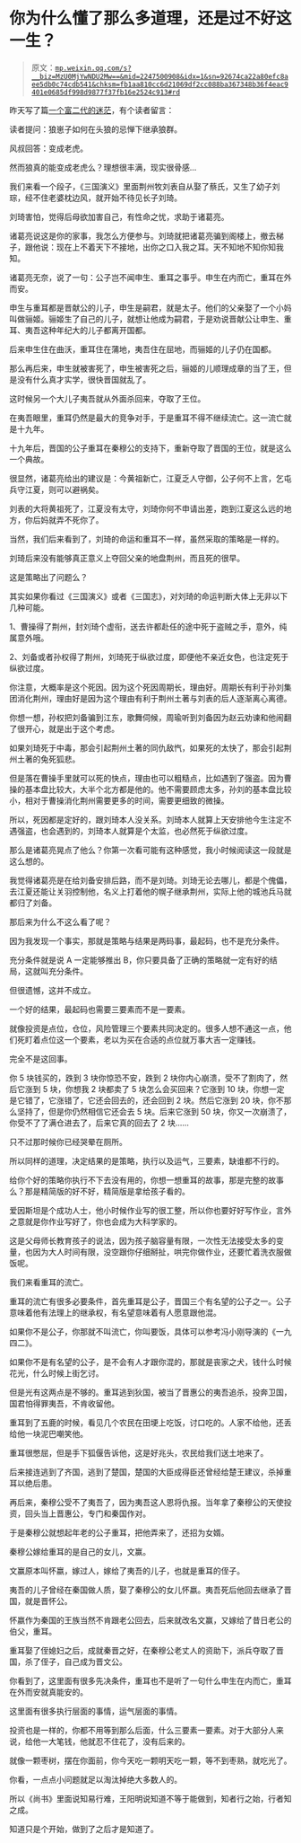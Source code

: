 # 你为什么懂了那么多道理，还是过不好这一生？

> 原文：[`mp.weixin.qq.com/s?__biz=MzU0MjYwNDU2Mw==&mid=2247500908&idx=1&sn=92674ca22a80efc8aee5db0c74cdb541&chksm=fb1aa810cc6d21069df2cc088ba367348b36f4eac9401e0685df998d9877f37fb16e2524c913#rd`](http://mp.weixin.qq.com/s?__biz=MzU0MjYwNDU2Mw==&mid=2247500908&idx=1&sn=92674ca22a80efc8aee5db0c74cdb541&chksm=fb1aa810cc6d21069df2cc088ba367348b36f4eac9401e0685df998d9877f37fb16e2524c913#rd)

昨天写了篇[一个富二代的迷茫](http://mp.weixin.qq.com/s?__biz=MzU0MjYwNDU2Mw==&mid=2247500903&idx=1&sn=07afd9214419c1ba46af04ecb05f9362&chksm=fb1aa81bcc6d210dd7e97ce4b544ac9a7e304a662a0cb9aad48d47fb0b7864d9b6dfa179baa9&scene=21#wechat_redirect)，有个读者留言：

读者提问：狼崽子如何在头狼的忌惮下继承狼群。

风叔回答：变成老虎。

然而狼真的能变成老虎么？理想很丰满，现实很骨感...

我们来看一个段子，《三国演义》里面荆州牧刘表自从娶了蔡氏，又生了幼子刘琮，经不住老婆枕边风，就开始不待见长子刘琦。

刘琦害怕，觉得后母欲加害自己，有性命之忧，求助于诸葛亮。 

诸葛亮说这是你的家事，我怎么方便参与。刘琦就把诸葛亮骗到阁楼上，撤去梯子，跟他说：现在上不着天下不接地，出你之口入我之耳。天不知地不知你知我知。

诸葛亮无奈，说了一句：公子岂不闻申生、重耳之事乎。申生在内而亡，重耳在外而安。

申生与重耳都是晋献公的儿子，申生是嗣君，就是太子。他们的父亲娶了一个小妈叫做骊姬。骊姬生了自己的儿子，就想让他成为嗣君，于是劝说晋献公让申生、重耳、夷吾这种年纪大的儿子都离开国都。

后来申生住在曲沃，重耳住在蒲地，夷吾住在屈地，而骊姬的儿子仍在国都。

那么再后来，申生就被害死了，申生被害死之后，骊姬的儿顺理成章的当了王，但是没有什么真才实学，很快晋国就乱了。

这时候另一个大儿子夷吾就从外面杀回来，夺取了王位。

在夷吾眼里，重耳仍然是最大的竞争对手，于是重耳不得不继续流亡。这一流亡就是十九年。

十九年后，晋国的公子重耳在秦穆公的支持下，重新夺取了晋国的王位，就是这么一个典故。

很显然，诸葛亮给出的建议是：今黄祖新亡，江夏乏人守御，公子何不上言，乞屯兵守江夏，则可以避祸矣。

刘表的大将黄祖死了，江夏没有太守，刘琦你何不申请出差，跑到江夏这么远的地方，你后妈就弄不死你了。

当然，我们后来看到了，刘琦的命运和重耳不一样，虽然采取的策略是一样的。 

刘琦后来没有能够真正意义上夺回父亲的地盘荆州，而且死的很早。

这是策略出了问题么？

其实如果你看过《三国演义》或者《三国志》，对刘琦的命运判断大体上无非以下几种可能。 

1、曹操得了荆州，封刘琦个虚衔，送去许都赴任的途中死于盗贼之手，意外，纯属意外哦。

2、刘备或者孙权得了荆州，刘琦死于纵欲过度，即便他不亲近女色，也注定死于纵欲过度。 

你注意，大概率是这个死因。因为这个死因周期长，理由好。周期长有利于孙刘集团消化荆州，理由好是因为这个理由有利于荆州土著与刘表的后人逐渐离心离德。 

你想一想，孙权把刘备骗到江东，歌舞伺候，周瑜听到刘备因为赵云劝谏和他闹翻了很开心，就是出于这个考虑。

如果刘琦死于中毒，那会引起荆州土著的同仇敌忾，如果死的太快了，那会引起荆州土著的兔死狐悲。 

但是落在曹操手里就可以死的快点，理由也可以粗糙点，比如遇到了强盗。因为曹操的基本盘比较大，大半个北方都是他的。他不需要顾虑太多，孙刘的基本盘比较小，相对于曹操消化荆州需要更多的时间，需要更细致的微操。

所以，死因都是定好的，跟刘琦本人没关系。刘琦本人就算上天安排他今生注定不遇强盗，也会遇到的，刘琦本人就算是个太监，也必然死于纵欲过度。 

那么是诸葛亮晃点了他么？你第一次看可能有这种感觉，我小时候阅读这一段就是这么想的。

我觉得诸葛亮是在给刘备安排后路，而不是刘琦。刘琦无论去哪儿，都是个傀儡，去江夏还能让关羽控制他，名义上打着他的幌子继承荆州，实际上他的城池兵马就都归了刘备。

那后来为什么不这么看了呢？ 

因为我发现一个事实，那就是策略与结果是两码事，最起码，也不是充分条件。

充分条件就是说 A 一定能够推出 B，你只要具备了正确的策略就一定有好的结局，这就叫充分条件。 

但很遗憾，这并不成立。

一个好的结果，最起码也需要三要素而不是一要素。

就像投资是点位，仓位，风险管理三个要素共同决定的。很多人想不通这一点，他们死盯着点位这一个要素，老以为买在合适的点位就万事大吉一定赚钱。 

完全不是这回事。

你 5 块钱买的，跌到 3 块你惊恐不安，跌到 2 块你内心崩溃，受不了割肉了，然后它涨到 5 块，你想我 2 块都卖了 5 块怎么会买回来？它涨到 10 块，你想一定是它错了，它涨错了，它还会回去的，还会回到 2 块。然后它涨到 20 块，你不那么坚持了，但是你仍然相信它还会去 5 块。后来它涨到 50 块，你又一次崩溃了，你受不了了满仓进去了，后来它真的回去了 2 块......

只不过那时候你已经哭晕在厕所。 

所以同样的道理，决定结果的是策略，执行以及运气，三要素，缺谁都不行的。

给你个好的策略你执行不下去没有用的，你想一想重耳的故事，那是完整的故事么？那是精简版的好不好，精简版是拿给孩子看的。

爱因斯坦是个成功人士，他小时候作业写的很工整，所以你也要好好写作业，言外之意就是你作业写好了，你也会成为大科学家的。

这是父母师长教育孩子的说法，因为孩子脑容量有限，一次性无法接受太多的变量，也因为大人时间有限，没空跟你仔细掰扯，哄完你做作业，还要忙着洗衣服做饭呢。

我们来看重耳的流亡。 

重耳的流亡有很多必要条件，首先重耳是公子，晋国三个有名望的公子之一。公子意味着他有法理上的继承权，有名望意味着有人愿意跟他混。

如果你不是公子，你那就不叫流亡，你叫要饭，具体可以参考冯小刚导演的《一九四二》。 

如果你不是有名望的公子，是不会有人才跟你混的，那就是丧家之犬，钱什么时候花光，什么时候上街乞讨。 

但是光有这两点是不够的。重耳逃到狄国，被当了晋惠公的夷吾追杀，投奔卫国，国君怕得罪夷吾，不肯收留他。 

重耳到了五鹿的时候，看见几个农民在田埂上吃饭，讨口吃的。人家不给他，还丢给他一块泥巴嘲笑他。

重耳很憋屈，但是手下狐偃告诉他，这是好兆头，农民给我们送土地来了。

后来接连逃到了齐国，逃到了楚国，楚国的大臣成得臣还曾经给楚王建议，杀掉重耳以绝后患。

再后来，秦穆公受不了夷吾了，因为夷吾这人恩将仇报。当年拿了秦穆公的天使投资，回头当上晋惠公，专门和秦国作对。

于是秦穆公就想起年老的公子重耳，把他弄来了，还招为女婿。

秦穆公嫁给重耳的是自己的女儿，文赢。

文赢原本叫怀嬴，嫁过人，嫁给了夷吾的儿子，也就是重耳的侄子。

夷吾的儿子曾经在秦国做人质，娶了秦穆公的女儿怀嬴。夷吾死后他回去继承了晋国，就是晋怀公。

怀嬴作为秦国的王族当然不肯跟老公回去，后来就改名文赢，又嫁给了昔日老公的伯父，重耳。

重耳娶了侄媳妇之后，成就秦晋之好，在秦穆公老丈人的资助下，派兵夺取了晋国，杀了侄子，自己成为晋文公。

你看到了，这里面有很多先决条件，重耳也不是听了一句什么申生在内而亡，重耳在外而安就真能安的。

这里面有很多执行层面的事情，运气层面的事情。

投资也是一样的，你都不用等到那么后面，什么三要素一要素。对于大部分人来说，给他一大笔钱，他就忍不住花了，没有后来的。 

就像一颗枣树，摆在你面前，你今天吃一颗明天吃一颗，等不到枣熟，就吃光了。 

你看，一点点小问题就足以淘汰掉绝大多数人的。

所以《尚书》里面说知易行难，王阳明说知道不等于能做到，知者行之始，行者知之成。

知道只是个开始，做到了之后才是知道了。